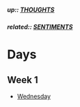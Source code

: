 ##### up:: [THOUGHTS](../THOUGHTS.md)

##### related:: [SENTIMENTS](./sentiments.md)

# Days

## Week 1

- [Wednesday](../days/28Sept2023.md)
